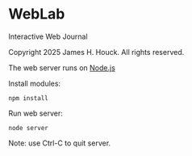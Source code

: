 # WebLab

Interactive Web Journal

Copyright 2025 James H. Houck. All rights reserved.

The web server runs on [Node.js](https://nodejs.org/en)

Install modules:

```
npm install
```

Run web server:

```
node server
```

Note: use Ctrl-C to quit server.

